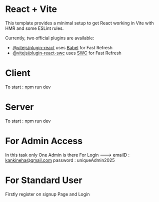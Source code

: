 # React + Vite

This template provides a minimal setup to get React working in Vite with HMR and some ESLint rules.

Currently, two official plugins are available:

- [@vitejs/plugin-react](https://github.com/vitejs/vite-plugin-react/blob/main/packages/plugin-react/README.md) uses [Babel](https://babeljs.io/) for Fast Refresh
- [@vitejs/plugin-react-swc](https://github.com/vitejs/vite-plugin-react-swc) uses [SWC](https://swc.rs/) for Fast Refresh


# Client

To start : npm run dev

# Server

To start : npm run dev


# For Admin Access

In this task only One Admin is there 
For Login ---> emailD : kankineha@gmail.com   password : uniqueAdmin2025


# For Standard User

Firstly register on signup Page and Login

